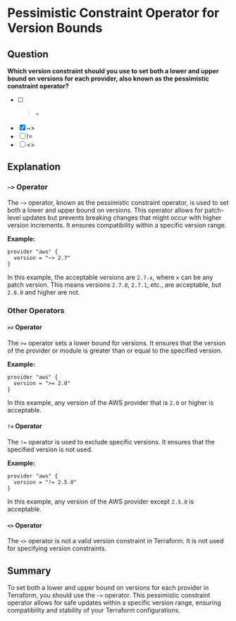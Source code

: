 # Pessimistic Constraint Operator for Version Bounds

## Question

**Which version constraint should you use to set both a lower and upper bound on versions for each provider, also known as the pessimistic constraint operator?**

- [ ] >=
- [x] ~>
- [ ] !=
- [ ] <>

## Explanation

### `~>` Operator

The `~>` operator, known as the pessimistic constraint operator, is used to set both a lower and upper bound on versions. This operator allows for patch-level updates but prevents breaking changes that might occur with higher version increments. It ensures compatibility within a specific version range.

**Example:**

```hcl
provider "aws" {
  version = "~> 2.7"
}
```

In this example, the acceptable versions are `2.7.x`, where `x` can be any patch version. This means versions `2.7.0`, `2.7.1`, etc., are acceptable, but `2.8.0` and higher are not.

### Other Operators

#### `>=` Operator

The `>=` operator sets a lower bound for versions. It ensures that the version of the provider or module is greater than or equal to the specified version.

**Example:**

```hcl
provider "aws" {
  version = ">= 2.0"
}
```

In this example, any version of the AWS provider that is `2.0` or higher is acceptable.

#### `!=` Operator

The `!=` operator is used to exclude specific versions. It ensures that the specified version is not used.

**Example:**

```hcl
provider "aws" {
  version = "!= 2.5.0"
}
```

In this example, any version of the AWS provider except `2.5.0` is acceptable.

#### `<>` Operator

The `<>` operator is not a valid version constraint in Terraform. It is not used for specifying version constraints.

## Summary

To set both a lower and upper bound on versions for each provider in Terraform, you should use the `~>` operator. This pessimistic constraint operator allows for safe updates within a specific version range, ensuring compatibility and stability of your Terraform configurations.
